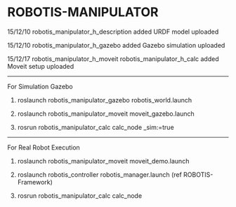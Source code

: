 # ROBOTIS-MANIPULATOR

15/12/10 robotis_manipulator_h_description added
  URDF model uploaded

15/12/10 robotis_manipulator_h_gazebo added 
  Gazebo simulation uploaded

15/12/17 robotis_manipulator_h_moveit
         robotis_manipulator_h_calc    added
  Moveit setup uploaded
         
-------------------------------------------------------------------------------
         
For Simulation Gazebo

  1. roslaunch robotis_manipulator_gazebo robotis_world.launch
  
  2. roslaunch robotis_manipulator_moveit moveit_gazebo.launch
  
  3. rosrun robotis_manipulator_calc calc_node _sim:=true
  
-------------------------------------------------------------------------------

For Real Robot Execution
  
  1. roslaunch robotis_manipulator_moveit moveit_demo.launch 
  
  2. roslaunch robotis_controller robotis_manager.launch (ref ROBOTIS-Framework)
  
  3. rosrun robotis_manipulator_calc calc_node
